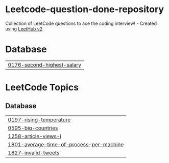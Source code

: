 # Leetcode-question-done-repository
Collection of LeetCode questions to ace the coding interview! - Created using [LeetHub v2](https://github.com/arunbhardwaj/LeetHub-2.0)


# Database
|  |
| ------- |
| [0176-second-highest-salary](https://github.com/Yashjn0/Leetcode-question-done-repository/tree/master/0176-second-highest-salary) |
<!---LeetCode Topics Start-->
# LeetCode Topics
## Database
|  |
| ------- |
| [0197-rising-temperature](https://github.com/Yashjn0/Leetcode-question-done-repository/tree/master/0197-rising-temperature) |
| [0595-big-countries](https://github.com/Yashjn0/Leetcode-question-done-repository/tree/master/0595-big-countries) |
| [1258-article-views-i](https://github.com/Yashjn0/Leetcode-question-done-repository/tree/master/1258-article-views-i) |
| [1801-average-time-of-process-per-machine](https://github.com/Yashjn0/Leetcode-question-done-repository/tree/master/1801-average-time-of-process-per-machine) |
| [1827-invalid-tweets](https://github.com/Yashjn0/Leetcode-question-done-repository/tree/master/1827-invalid-tweets) |
<!---LeetCode Topics End-->